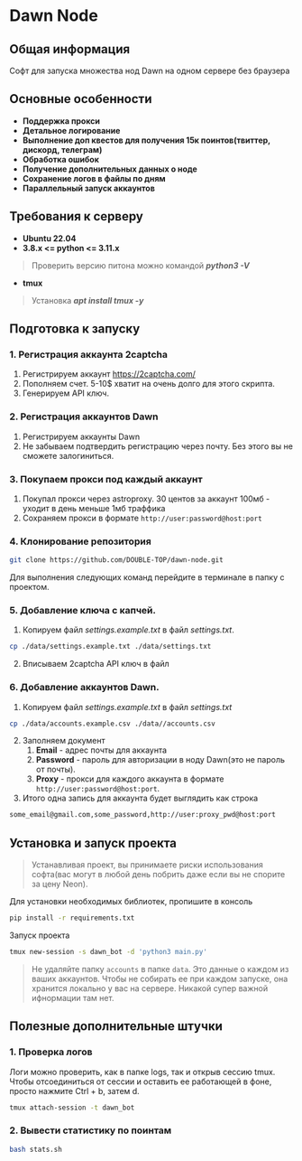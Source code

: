 # Dawn Node

## Общая информация

Софт для запуска множества нод Dawn на одном сервере без браузера

## Основные особенности 

* **Поддержка прокси**
* **Детальное логирование**
* **Выполнение доп квестов для получения 15к поинтов(твиттер, дискорд, телеграм)**
* **Обработка ошибок**
* **Получение дополнительных данных о ноде**
* **Сохранение логов в файлы по дням**
* **Параллельный запуск аккаунтов**

## Требования к серверу
* **Ubuntu 22.04**
* **3.8.x <= python <= 3.11.x**
> Проверить версию питона можно командой **_python3 -V_**
* **tmux**
> Установка **_apt install tmux -y_**


## Подготовка к запуску

### 1.  Регистрация аккаунта 2captcha

1. Регистрируем аккаунт https://2captcha.com/
2. Пополняем счет. 5-10$ хватит на очень долго для этого скрипта.
3. Генерируем API ключ.

### 2. Регистрация аккаунтов Dawn

1. Регистрируем аккаунты Dawn
2. Не забываем подтвердить регистрацию через почту. Без этого вы не сможете залогиниться.

### 3. Покупаем прокси под каждый аккаунт

1. Покупал прокси через astroproxy. 30 центов за аккаунт 100мб - уходит в день меньше 1мб траффика
2. Сохраняем прокси в формате `http://user:password@host:port`

### 4. Клонирование репозитория

```bash
git clone https://github.com/DOUBLE-TOP/dawn-node.git
```
Для выполнения следующих команд перейдите в терминале в папку с проектом.

### 5. Добавление ключа с капчей. 
    
1. Копируем файл _settings.example.txt_ в файл _settings.txt_. 
```bash
cp ./data/settings.example.txt ./data/settings.txt
```
2. Вписываем 2сaptcha API ключ в файл

### 6. Добавление аккаунтов Dawn. 

1. Копируем файл _settings.example.txt_ в файл _settings.txt_
```bash
cp ./data/accounts.example.csv ./data//accounts.csv
```
2. Заполняем документ
   1. **Email** - адрес почты для аккаунта
   2. **Password** - пароль для авторизации в ноду Dawn(это не пароль от почты).
   3. **Proxy** - прокси для каждого аккаунта в формате `http://user:password@host:port`. 
3. Итого одна запись для аккаунта будет выглядить как строка
```bash
some_email@gmail.com,some_password,http://user:proxy_pwd@host:port
```

##  Установка и запуск проекта

> Устанавливая проект, вы принимаете риски использования софта(вас могут в любой день побрить даже если вы не спорите за цену Neon).

Для установки необходимых библиотек, пропишите в консоль

```bash
pip install -r requirements.txt
```

Запуск проекта

```bash
tmux new-session -s dawn_bot -d 'python3 main.py'
```

>Не удаляйте папку `accounts` в папке `data`. Это данные о каждом из ваших аккаунтов. Чтобы не собирать ее при каждом запуске, она хранится локально у вас на сервере. Никакой супер важной ифнормации там нет.

##  Полезные дополнительные штучки

### 1. Проверка логов

Логи можно проверить, как в папке logs, так и открыв сессию tmux. Чтобы отсоединиться от сессии и оставить ее работающей в фоне, просто нажмите Ctrl + b, затем d.
```bash
tmux attach-session -t dawn_bot
```

### 2. Вывести статистику по поинтам

```bash
bash stats.sh
```
